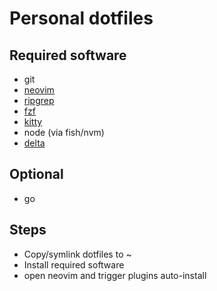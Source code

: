 # Personal dotfiles

## Required software

- git
- [neovim](https://neovim.io/)
- [ripgrep](https://github.com/BurntSushi/ripgrep)
- [fzf](https://github.com/junegunn/fzf)
- [kitty](https://sw.kovidgoyal.net/kitty/)
- node (via fish/nvm)
- [delta](https://github.com/dandavison/delta)

## Optional

- go

## Steps

- Copy/symlink dotfiles to ~
- Install required software
- open neovim and trigger plugins auto-install
